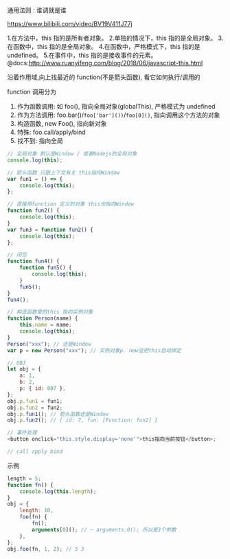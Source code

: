 通用法则 : 谁调就是谁

https://www.bilibili.com/video/BV19V411J77j

1.在方法中，this 指的是所有者对象。 2.单独的情况下，this 指的是全局对象。 3.在函数中，this 指的是全局对象。 4.在函数中，严格模式下，this 指的是 undefined。 5.在事件中，this 指的是接收事件的元素。
@docs:http://www.ruanyifeng.com/blog/2018/06/javascript-this.html

沿着作用域,向上找最近的 function(不是箭头函数), 看它如何执行/调用的

function 调用分为

1. 作为函数调用: 如 foo(), 指向全局对象(globalThis), 严格模式为 undefined
2. 作为方法调用: foo.bar()/`foo['bar']())`/`foo[0]()`, 指向调用这个方法的对象
3. 构造函数, new Foo(), 指向新对象
4. 特殊: foo.call/apply/bind
5. 找不到: 指向全局

```javascript
// 全局对象 默认是Window / 或者Nodejs的全局对象
console.log(this);

// 箭头函数 只跟上下文有关 this指向Window
var fun1 = () => {
    console.log(this);
};

// 直接用function 定义的对象 this也指向Window
function fun2() {
    console.log(this);
}
var fun3 = function fun2() {
    console.log(this);
};

// 闭包
function fun4() {
    function fun5() {
        console.log(this);
    }
    fun5();
}
fun4();

// 构造函数里的this 指向实例对象
function Person(name) {
    this.name = name;
    console.log(this);
}
Person("xxx"); // 还是Window
var p = new Person("xxx"); // 实例对象p. new会把this自动绑定

// OBJ
let obj = {
    a: 1,
    b: 2,
    p: { id: 007 },
};
obj.p.fun1 = fun1;
obj.p.fun2 = fun2;
obj.p.fun1(); // 箭头函数还是Window
obj.p.fun2(); // { id: 7, fun: [Function: fun2] }

// 事件处理
<button onclick="this.style.display='none'">this指向当前按钮</button>;

// call apply bind
```

示例

```javascript
length = 5;
function fn() {
    console.log(this.length);
}
obj = {
    length: 10,
    foo(fn) {
        fn();
        arguments[0](); // ~ arguments.0(); 所以是3个参数
    },
};
obj.foo(fn, 1, 2); // 5 3
```
